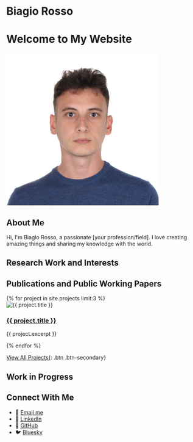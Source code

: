 # Biagio Rosso


# Welcome to My Website

<img src="assets/images/IMG_3345.jpg" alt="Description" style="width: 400px; height: auto;">

## About Me

Hi, I'm Biagio Rosso, a passionate [your profession/field]. I love creating amazing things and sharing my knowledge with the world.

## Research Work and Interests

## Publications and Public Working Papers

<div class="project-grid">
  {% for project in site.projects limit:3 %}
    <div class="project-card">
      <img src="{{ project.image }}" alt="{{ project.title }}">
      <h3><a href="{{ project.url }}">{{ project.title }}</a></h3>
      <p>{{ project.excerpt }}</p>
    </div>
  {% endfor %}
</div>

[View All Projects](projects){: .btn .btn-secondary}

## Work in Progress


## Connect With Me

- 📧 [Email me](mailto:br421@cam.ac.uk)
- 💼 [LinkedIn](https://uk.linkedin.com/in/biagio-rosso)
- 🐙 [GitHub](https://github.com/{{BiagioR}})
- 🐦 [Bluesky](https://bsky.app/profile/biagiorosso.bsky.social)


